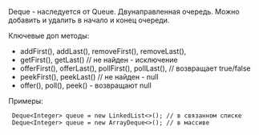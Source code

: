 Deque - наследуется от Queue.
Двунаправленная очередь. Можно добавить и удалить в начало и конец очереди.

Ключевые доп методы:
- addFirst(), addLast(), removeFirst(), removeLast(), 
- getFirst(), getLast() // не найден - исключение
- offerFirst(), offerLast(), pollFirst(), pollLast(), // возвращает true/false
- peekFirst(), peekLast() // не найден - null
- offer(), poll(), peek() - возвращают null

Примеры:
```
 Deque<Integer> queue = new LinkedList<>(); // в связанном списке
 Deque<Integer> queue = new ArrayDeque<>(); // в массиве
```